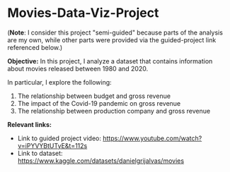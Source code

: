 # Movies-Data-Viz-Project

(**Note**: I consider this project "semi-guided" because parts of the analysis are my own, while other parts
were provided via the guided-project link referenced below.)

**Objective:** In this project, I analyze a dataset that contains information about movies released between 1980 and 2020.

In particular, I explore the following:

1) The relationship between budget and gross revenue
2) The impact of the Covid-19 pandemic on gross revenue
3) The relationship between production company and gross revenue

**Relevant links:**

- Link to guided project video: https://www.youtube.com/watch?v=iPYVYBtUTyE&t=112s
- Link to dataset: https://www.kaggle.com/datasets/danielgrijalvas/movies
